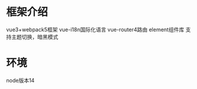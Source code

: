 <!--
 * @Author: qianhua.xiong
-->
# 框架介绍
vue3+webpack5框架
vue-i18n国际化语言
vue-router4路由
element组件库
支持主题切换，暗黑模式
# 环境
node版本14
